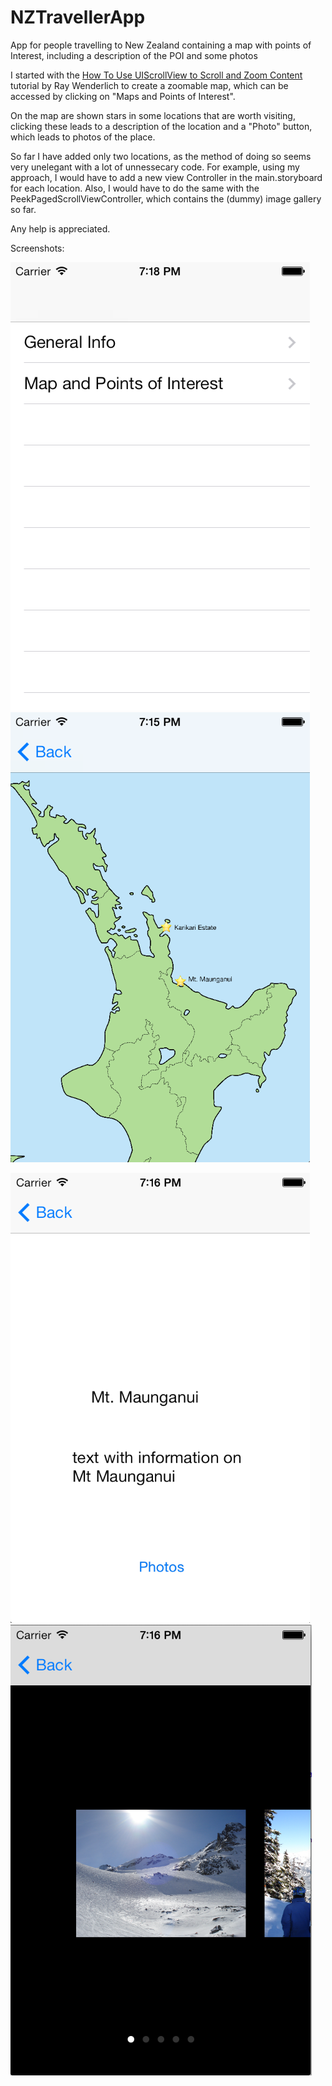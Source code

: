 NZTravellerApp
==============

App for people travelling to New Zealand containing a map with points of Interest, including a description of the POI and some photos


I started with the [How To Use UIScrollView to Scroll and Zoom Content](http://www.raywenderlich.com/10518/) tutorial by Ray Wenderlich to create a zoomable map, which can be accessed by clicking on "Maps and Points of Interest".


On the map are shown stars in some locations that are worth visiting, clicking these leads to a description of the location and a "Photo" button, which leads to photos of the place.

So far I have added only two locations, as the method of doing so seems very unelegant with a lot of unnessecary code.
For example, using my approach, I would have to add a new view Controller in the main.storyboard for each location. Also, I would have to do the same with the PeekPagedScrollViewController, which contains the (dummy) image gallery so far.

Any help is appreciated.

Screenshots:

![First View](screenshots/first.png "First View is a TableView") ![Map](screenshots/map.png "Scrollable Map with clickable Stars")

![Information](screenshots/information.png "Clicking the Star leads to info on POI") ![Photos](screenshots/gallery.png "Photo Gallery")

